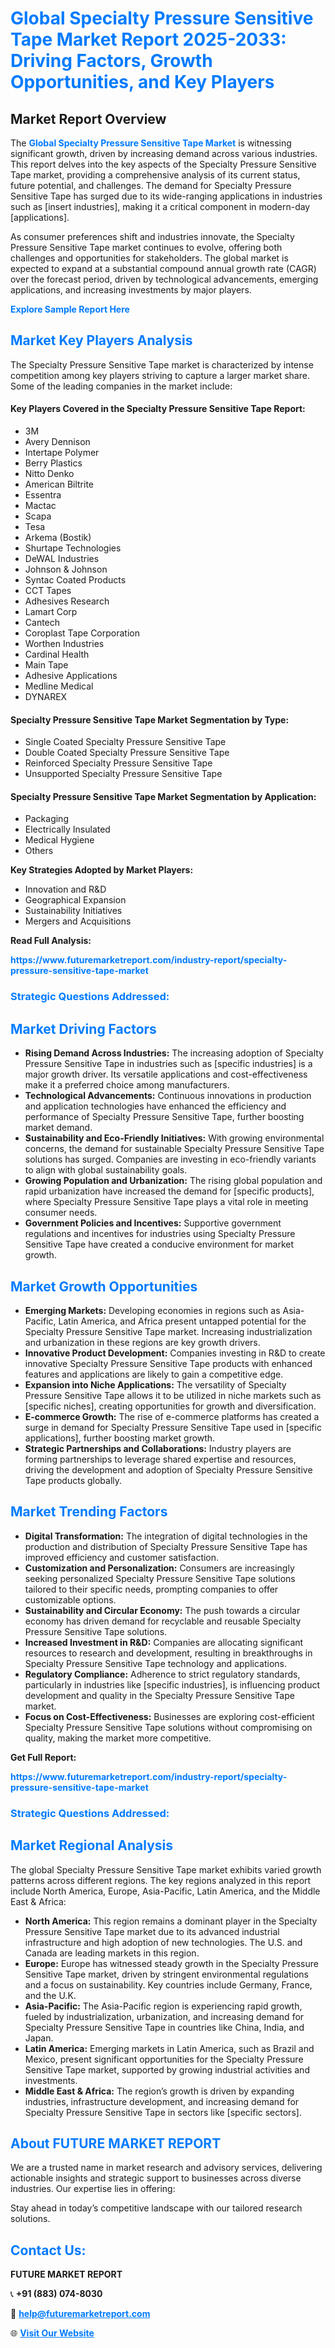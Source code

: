 <h1 style="color: #007BFF;">Global Specialty Pressure Sensitive Tape Market Report 2025-2033: Driving Factors, Growth Opportunities, and Key Players</h1>

<section id="overview">
<h2>Market Report Overview</h2>
<p>The <a href="https://www.futuremarketreport.com/industry-report/specialty-pressure-sensitive-tape-market" style="color: #007BFF; text-decoration: none;"><strong>Global Specialty Pressure Sensitive Tape Market</strong></a> is witnessing significant growth, driven by increasing demand across various industries. This report delves into the key aspects of the Specialty Pressure Sensitive Tape market, providing a comprehensive analysis of its current status, future potential, and challenges. The demand for Specialty Pressure Sensitive Tape has surged due to its wide-ranging applications in industries such as [insert industries], making it a critical component in modern-day [applications].</p>
<p>As consumer preferences shift and industries innovate, the Specialty Pressure Sensitive Tape market continues to evolve, offering both challenges and opportunities for stakeholders. The global market is expected to expand at a substantial compound annual growth rate (CAGR) over the forecast period, driven by technological advancements, emerging applications, and increasing investments by major players.</p>
</section>

<section id="overview">
<p><a href="https://www.futuremarketreport.com/request-sample/reportId=98274" style="color: #007BFF; text-decoration: none;"><strong>Explore Sample Report Here</strong></a></p>
</section>

<section id="key-players">
<h2 style="color: #007BFF;">Market Key Players Analysis</h2>
<p>The Specialty Pressure Sensitive Tape market is characterized by intense competition among key players striving to capture a larger market share. Some of the leading companies in the market include:</p>
<h4>Key Players Covered in the Specialty Pressure Sensitive Tape Report:</h4>
<ul><li>3M</li><li>Avery Dennison</li><li>Intertape Polymer</li><li>Berry Plastics</li><li>Nitto Denko</li><li>American Biltrite</li><li>Essentra</li><li>Mactac</li><li>Scapa</li><li>Tesa</li><li>Arkema (Bostik)</li><li>Shurtape Technologies</li><li>DeWAL Industries</li><li>Johnson &amp; Johnson</li><li>Syntac Coated Products</li><li>CCT Tapes</li><li>Adhesives Research</li><li>Lamart Corp</li><li>Cantech</li><li>Coroplast Tape Corporation</li><li>Worthen Industries</li><li>Cardinal Health</li><li>Main Tape</li><li>Adhesive Applications</li><li>Medline Medical</li><li>DYNAREX</li></ul>
<h4>Specialty Pressure Sensitive Tape Market Segmentation by Type:</h4>
<ul><li>Single Coated Specialty Pressure Sensitive Tape</li><li>Double Coated Specialty Pressure Sensitive Tape</li><li>Reinforced Specialty Pressure Sensitive Tape</li><li>Unsupported Specialty Pressure Sensitive Tape</li></ul>

<h4>Specialty Pressure Sensitive Tape Market Segmentation by Application:</h4>
<ul><li>Packaging</li><li>Electrically Insulated</li><li>Medical Hygiene</li><li>Others</li></ul>
<p><strong>Key Strategies Adopted by Market Players:</strong></p>
<ul>
<li>Innovation and R&D</li>
<li>Geographical Expansion</li>
<li>Sustainability Initiatives</li>
<li>Mergers and Acquisitions</li>
</ul>
</section>

<section>
<p><strong>Read Full Analysis: </strong></p><a href="https://www.futuremarketreport.com/industry-report/specialty-pressure-sensitive-tape-market" style="color: #007BFF; text-decoration: none;"><strong>https://www.futuremarketreport.com/industry-report/specialty-pressure-sensitive-tape-market</strong></a>
<h3 style="color: #007BFF;">Strategic Questions Addressed:</h3>
</section>

<section id="driving-factors">
<h2 style="color: #007BFF;">Market Driving Factors</h2>
<ul>
<li><strong>Rising Demand Across Industries:</strong> The increasing adoption of Specialty Pressure Sensitive Tape in industries such as [specific industries] is a major growth driver. Its versatile applications and cost-effectiveness make it a preferred choice among manufacturers.</li>
<li><strong>Technological Advancements:</strong> Continuous innovations in production and application technologies have enhanced the efficiency and performance of Specialty Pressure Sensitive Tape, further boosting market demand.</li>
<li><strong>Sustainability and Eco-Friendly Initiatives:</strong> With growing environmental concerns, the demand for sustainable Specialty Pressure Sensitive Tape solutions has surged. Companies are investing in eco-friendly variants to align with global sustainability goals.</li>
<li><strong>Growing Population and Urbanization:</strong> The rising global population and rapid urbanization have increased the demand for [specific products], where Specialty Pressure Sensitive Tape plays a vital role in meeting consumer needs.</li>
<li><strong>Government Policies and Incentives:</strong> Supportive government regulations and incentives for industries using Specialty Pressure Sensitive Tape have created a conducive environment for market growth.</li>
</ul>
</section>

<section id="growth-opportunities">
<h2 style="color: #007BFF;">Market Growth Opportunities</h2>
<ul>
<li><strong>Emerging Markets:</strong> Developing economies in regions such as Asia-Pacific, Latin America, and Africa present untapped potential for the Specialty Pressure Sensitive Tape market. Increasing industrialization and urbanization in these regions are key growth drivers.</li>
<li><strong>Innovative Product Development:</strong> Companies investing in R&D to create innovative Specialty Pressure Sensitive Tape products with enhanced features and applications are likely to gain a competitive edge.</li>
<li><strong>Expansion into Niche Applications:</strong> The versatility of Specialty Pressure Sensitive Tape allows it to be utilized in niche markets such as [specific niches], creating opportunities for growth and diversification.</li>
<li><strong>E-commerce Growth:</strong> The rise of e-commerce platforms has created a surge in demand for Specialty Pressure Sensitive Tape used in [specific applications], further boosting market growth.</li>
<li><strong>Strategic Partnerships and Collaborations:</strong> Industry players are forming partnerships to leverage shared expertise and resources, driving the development and adoption of Specialty Pressure Sensitive Tape products globally.</li>
</ul>
</section>

<section id="trending-factors">
<h2 style="color: #007BFF;">Market Trending Factors</h2>
<ul>
<li><strong>Digital Transformation:</strong> The integration of digital technologies in the production and distribution of Specialty Pressure Sensitive Tape has improved efficiency and customer satisfaction.</li>
<li><strong>Customization and Personalization:</strong> Consumers are increasingly seeking personalized Specialty Pressure Sensitive Tape solutions tailored to their specific needs, prompting companies to offer customizable options.</li>
<li><strong>Sustainability and Circular Economy:</strong> The push towards a circular economy has driven demand for recyclable and reusable Specialty Pressure Sensitive Tape solutions.</li>
<li><strong>Increased Investment in R&D:</strong> Companies are allocating significant resources to research and development, resulting in breakthroughs in Specialty Pressure Sensitive Tape technology and applications.</li>
<li><strong>Regulatory Compliance:</strong> Adherence to strict regulatory standards, particularly in industries like [specific industries], is influencing product development and quality in the Specialty Pressure Sensitive Tape market.</li>
<li><strong>Focus on Cost-Effectiveness:</strong> Businesses are exploring cost-efficient Specialty Pressure Sensitive Tape solutions without compromising on quality, making the market more competitive.</li>
</ul>
</section>

<section>
<p><strong>Get Full Report: </strong></p><a href="https://www.futuremarketreport.com/industry-report/specialty-pressure-sensitive-tape-market" style="color: #007BFF; text-decoration: none;"><strong>https://www.futuremarketreport.com/industry-report/specialty-pressure-sensitive-tape-market</strong></a>
<h3 style="color: #007BFF;">Strategic Questions Addressed:</h3>
</section>


<section id="regional-analysis">
<h2 style="color: #007BFF;">Market Regional Analysis</h2>
<p>The global Specialty Pressure Sensitive Tape market exhibits varied growth patterns across different regions. The key regions analyzed in this report include North America, Europe, Asia-Pacific, Latin America, and the Middle East & Africa:</p>
<ul>
<li><strong>North America:</strong> This region remains a dominant player in the Specialty Pressure Sensitive Tape market due to its advanced industrial infrastructure and high adoption of new technologies. The U.S. and Canada are leading markets in this region.</li>
<li><strong>Europe:</strong> Europe has witnessed steady growth in the Specialty Pressure Sensitive Tape market, driven by stringent environmental regulations and a focus on sustainability. Key countries include Germany, France, and the U.K.</li>
<li><strong>Asia-Pacific:</strong> The Asia-Pacific region is experiencing rapid growth, fueled by industrialization, urbanization, and increasing demand for Specialty Pressure Sensitive Tape in countries like China, India, and Japan.</li>
<li><strong>Latin America:</strong> Emerging markets in Latin America, such as Brazil and Mexico, present significant opportunities for the Specialty Pressure Sensitive Tape market, supported by growing industrial activities and investments.</li>
<li><strong>Middle East & Africa:</strong> The region’s growth is driven by expanding industries, infrastructure development, and increasing demand for Specialty Pressure Sensitive Tape in sectors like [specific sectors].</li>
</ul>
</section>

<footer>
<h2 style="color: #007BFF;">About FUTURE MARKET REPORT</h2>
<p>We are a trusted name in market research and advisory services, delivering actionable insights and strategic support to businesses across diverse industries. Our expertise lies in offering:</p>

<p>Stay ahead in today’s competitive landscape with our tailored research solutions.</p>

<h2 style="color: #007BFF;">Contact Us:</h2>
<p><strong>FUTURE MARKET REPORT</strong></p>
<p>📞 <strong>+91 (883) 074-8030</strong></p>
<p>📧 <strong><a href="mailto:help@futuremarketreport.com" style="color: #007BFF;">help@futuremarketreport.com</a></strong></p>
<p>🌐 <strong><a href="https://www.futuremarketreport.com/" style="color: #007BFF;">Visit Our Website</a></strong></p>
</footer>